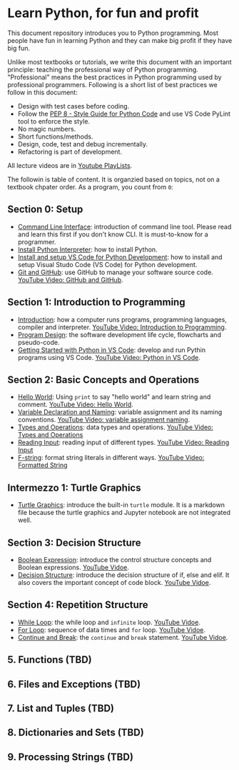 # Learn Python, for fun and profit

This document repository introduces you to Python programming. Most people have fun in learning Python and they can make big profit if they have big fun.

Unlike most textbooks or tutorials, we write this document with an important principle: teaching the professional way of Python programming. "Professional" means the best practices in Python programming used by professional programmers. Following is a short list of best practices we follow in this document:

- Design with test cases before coding.
- Follow the [PEP 8 - Style Guide for Python Code](https://www.python.org/dev/peps/pep-0008/) and use VS Code PyLint tool to enforce the style.
- No magic numbers.
- Short functions/methods.
- Design, code, test and debug incrementally.
- Refactoring is part of development.

All lecture videos are in [Youtube PlayLists](https://www.youtube.com/channel/UC2uDA5EgdwxcmSHMZ1f4jvw/playlists).

The followin is table of content. It is organzied based on topics, not on a textbook chpater order. As a program, you count from `0`:

## Section 0: Setup

- [Command Line Interface](0-installation-setup/command-line.md): introduction of command line tool. Please read and learn this first if you don't know CLI. It is must-to-know for a programmer.
- [Install Python Interpreter](0-installation-setup/install-python.md): how to install Python.
- [Install and setup VS Code for Python Development](./0-installation-setup/vscode-python.md): how to install and setup Visual Studo Code (VS Code) for Python development.
- [Git and GitHub](0-installation-setup/git-and-github.md): use GitHub to manage your software source code. [YouTube Video: GitHub and GitHub](https://youtu.be/WUDzf_c2w0I).

## Section 1: Introduction to Programming

- [Introduction](1-introduction-programming/introduction.md): how a computer runs programs, programming languages, compiler and interpreter. [YouTube Video: Introduction to Programming](https://youtu.be/4jJ9elnDTk0).
- [Program Design](1-introduction-programming/program-design.md): the software development life cycle, flowcharts and pseudo-code.
- [Getting Started with Python in VS Code](1-introduction-programming/getting-started.md): develop and run Pythin programs using VS Code. [YouTube Video: Python in VS Code](https://youtu.be/FMpb1oN5Jew).

## Section 2: Basic Concepts and Operations

- [Hello World](2-basic-operations/hello-world.ipynb): Using `print` to say "hello world" and learn string and comment. [YouTube Video: Hello World](https://youtu.be/gLDAJiWOmj8).
- [Variable Declaration and Naming](2-basic-operations/variable-assignment-naming.ipynb): variable assignment and its naming conventions. [YouTube Video: variable assignment naming](https://youtu.be/j415LA6XROA).
- [Types and Operations](2-basic-operations/types-and-operations.ipynb): data types and operations. [YouTube Video: Types and Operations](https://youtu.be/HopGmJKTTE4)
- [Reading Input](2-basic-operations/reading-input.pynb): reading input of different types. [YouTube Video: Reading Input](https://youtu.be/5H09F6JFbIs)
- [F-string](2-basic-operations/formatted-string.ipynb): format string literals in different ways. [YouTube Video: Formatted String](https://youtu.be/fEGRLW_--Co)

## Intermezzo 1: Turtle Graphics

- [Turtle Graphics](intermezzo/turtle-graphics.md): introduce the built-in `turtle` module. It is a markdown file because the turtle graphics and Jupyter notebook are not integrated well.

## Section 3: Decision Structure

- [Boolean Expression](3-decision-structure/boolean-expression.ipynb): introduce the control structure concepts and Boolean expressions. [YouTube Vidoe](https://youtu.be/BWH6Yj6rUyY).
- [Decision Structure](3-decision-structure/decision-structure.ipynb): introduce the decision structure of if, else and elif. It also covers the important concept of code block. [YouTube Vidoe](https://youtu.be/uwuLu6t95ow).

## Section 4: Repetition Structure

- [While Loop](4-reptetition-structure/while-loop.ipynb): the while loop and `infinite` loop. [YouTube Vidoe](https://youtu.be/42MhKOvWtwc).
- [For Loop](4-reptetition-structure/for-loop.ipynb): sequence of data times and `for` loop. [YouTube Vidoe](https://youtu.be/OLITHW_gXXo).
- [Continue and Break](4-reptetition-structure/break-and-continue.ipynb): the `continue` and `break` statement. [YouTube Vidoe](https://youtu.be/oHAa0I1kbow).

## 5. Functions (TBD)

## 6. Files and Exceptions (TBD)

## 7. List and Tuples (TBD)

## 8. Dictionaries and Sets (TBD)

## 9. Processing Strings (TBD)
